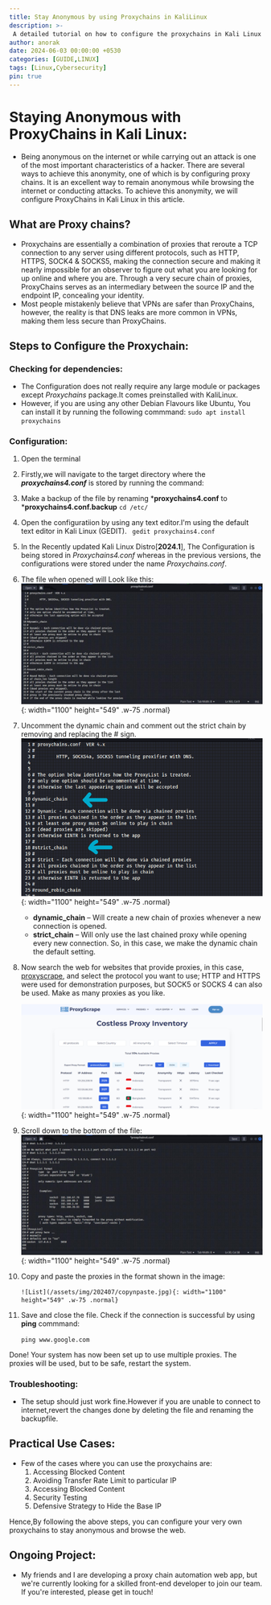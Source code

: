 ```yaml
---
title: Stay Anonymous by using Proxychains in KaliLinux
description: >-
 A detailed tutorial on how to configure the proxychains in Kali Linux
author: anorak
date: 2024-06-03 00:00:00 +0530
categories: [GUIDE,LINUX]
tags: [Linux,Cybersecurity]
pin: true
---
```

# Staying Anonymous with ProxyChains in Kali Linux:
- Being anonymous on the internet or while carrying out an attack is one of the most important characteristics of a hacker. There are several ways to achieve this anonymity, one of which is by configuring proxy chains.
  It is an excellent way to remain anonymous while browsing the internet or conducting attacks. To achieve this anonymity, we will configure ProxyChains in Kali Linux in this article. 

## What are Proxy chains?
- Proxychains are essentially a combination of proxies that reroute a TCP connection to any server using different protocols, such as HTTP, HTTPS, SOCK4 & SOCKS5, making the connection secure and making it nearly impossible for an observer to figure out what you are looking for up online and where you are. Through a very secure chain of proxies, ProxyChains serves as an intermediary between the source IP and the endpoint IP, concealing your identity.
- Most people mistakenly believe that VPNs are safer than ProxyChains, however, the reality is that DNS leaks are more common in VPNs, making them less secure than ProxyChains.

## Steps to Configure the Proxychain:

### Checking for dependencies:
   
  - The Configuration does not really require any large module or packages except *Proxychains* package.It comes preinstalled with KaliLinux.
  - However, if you are using any other Debian Flavours like Ubuntu, You can install it by running the following commmand:
    ```sudo apt install proxychains```

### Configuration:
   
   1.  Open the terminal
   2.  Firstly,we will navigate to the target directory where the ***proxychains4.conf*** is stored by running the command:
   3.  Make a backup of the file by renaming ***proxychains4.conf** to ***proxychains4.conf.backup**
    ``` cd /etc/ ```

   5.  Open the configuratiion by using any text editor.I'm using the default text editor in Kali Linux (GEDIT).
      ``` gedit proxychains4.conf```

  6.  In the Recently updated Kali Linux Distro[**2024.1**], The Configuration is being stored in *Proxychains4.conf* whereas in the previous versions, the configurations were stored under the name *Proxychains.conf*.
      
  7.  The file when opened will Look like this:
      ![gedit window](/assets/img/202407/geditwindow.jpg){: width="1100" height="549" .w-75 .normal}
  
  8.  Uncomment the dynamic chain and comment out the strict chain by removing and replacing the # sign.
      ![gedit window](/assets/img/202407/chain.png){: width="1100" height="549" .w-75 .normal}
        
      - **dynamic_chain** – Will create a new chain of proxies whenever a new connection is opened.
      - **strict_chain** – Will only use the last chained proxy while opening every new connection.
        So, in this case, we make the dynamic chain the default setting.
     
  9. Now search the web for websites that provide proxies, in this case, [proxyscrape](https://proxyscrape.com/free-proxy-list),
       and select the protocol you want to use; HTTP and HTTPS were used for demonstration purposes, but SOCK5 or SOCKS 4 can also be used. Make as many proxies as you like.
  
        ![proxyscrape](/assets/img/202407/proxyscrape.png){: width="1100" height="549" .w-75 .normal}
  
  10. Scroll down to the bottom of the file:
          ![end](/assets/img/202407/bottom.jpg){: width="1100" height="549" .w-75 .normal}
  
  11. Copy and paste the proxies in the format shown in the image:
      
          ![List](/assets/img/202407/copynpaste.jpg){: width="1100" height="549" .w-75 .normal}
  13. Save and close the file. Check if the connection is successful by using **ping** commmand:

        ```ping www.google.com```
  
  Done! Your system has now been set up to use multiple proxies. The proxies will be used, but to be safe, restart the system.
  

### Troubleshooting:

- The setup should just work fine.However if you are unable to connect to internet,revert the changes done by deleting the file and renaming the backupfile.

## Practical Use Cases:
- Few of the cases where you can use the proxychains are:
  1. Accessing Blocked Content
  2. Avoiding Transfer Rate Limit to particular IP
  3. Accessing Blocked Content
  4. Security Testing
  5. Defensive Strategy to Hide the Base IP

Hence,By following the above steps, you can configure your very own proxychains to stay anonymous and browse the web.

## Ongoing Project:
- My friends and I are developing a proxy chain automation web app, but we're currently looking for a skilled front-end developer to join our team. If you're interested, please get in touch!









